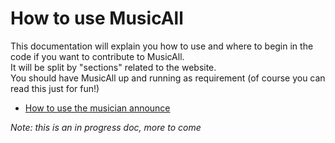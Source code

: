 # How to use MusicAll 

This documentation will explain you how to use and where to begin in the code if you want to contribute to MusicAll.   
It will be split by "sections" related to the website.  
You should have MusicAll up and running as requirement (of course you can read this just for fun!)


- [How to use the musician announce](howto-musician-announce.MD)


_Note: this is an in progress doc, more to come_